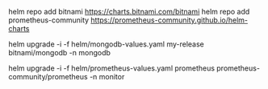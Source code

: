 helm repo add bitnami https://charts.bitnami.com/bitnami
helm repo add prometheus-community https://prometheus-community.github.io/helm-charts

helm upgrade -i -f helm/mongodb-values.yaml my-release bitnami/mongodb -n mongodb 

helm upgrade -i -f helm/prometheus-values.yaml prometheus prometheus-community/prometheus -n monitor